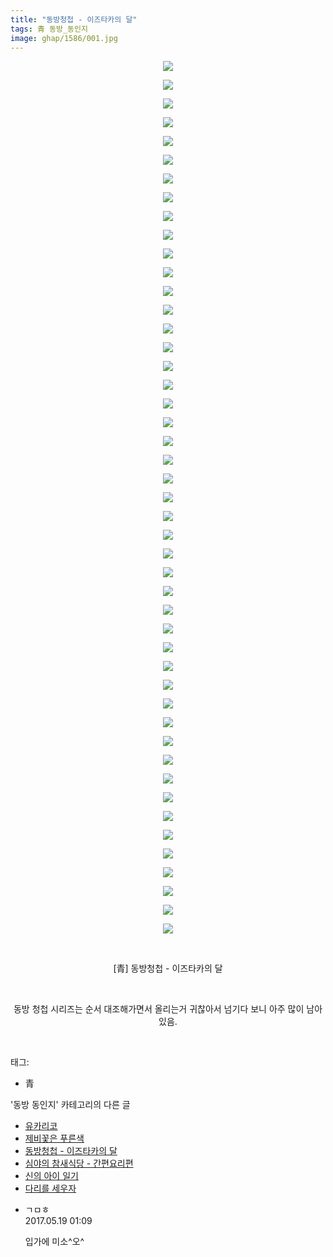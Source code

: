 ```yaml
---
title: "동방청첩 - 이즈타카의 달"
tags: 青 동방_동인지
image: ghap/1586/001.jpg
---
```

<div class="article">
<p style="text-align: center; clear: none; float: none;"><img src="{{ site.nasurl }}/ghap/1586/001.jpg"/></p>
<p style="text-align: center; clear: none; float: none;"><img src="{{ site.nasurl }}/ghap/1586/002.jpg"/></p>
<p style="text-align: center; clear: none; float: none;"><img src="{{ site.nasurl }}/ghap/1586/003.jpg"/></p>
<p style="text-align: center; clear: none; float: none;"><img src="{{ site.nasurl }}/ghap/1586/004.jpg"/></p>
<p style="text-align: center; clear: none; float: none;"><img src="{{ site.nasurl }}/ghap/1586/005.jpg"/></p>
<p style="text-align: center; clear: none; float: none;"><img src="{{ site.nasurl }}/ghap/1586/006.jpg"/></p>
<p style="text-align: center; clear: none; float: none;"><img src="{{ site.nasurl }}/ghap/1586/007.jpg"/></p>
<p style="text-align: center; clear: none; float: none;"><img src="{{ site.nasurl }}/ghap/1586/008.jpg"/></p>
<p style="text-align: center; clear: none; float: none;"><img src="{{ site.nasurl }}/ghap/1586/009.jpg"/></p>
<p style="text-align: center; clear: none; float: none;"><img src="{{ site.nasurl }}/ghap/1586/010.jpg"/></p>
<p style="text-align: center; clear: none; float: none;"><img src="{{ site.nasurl }}/ghap/1586/011.jpg"/></p>
<p style="text-align: center; clear: none; float: none;"><img src="{{ site.nasurl }}/ghap/1586/012.jpg"/></p>
<p style="text-align: center; clear: none; float: none;"><img src="{{ site.nasurl }}/ghap/1586/013.jpg"/></p>
<p style="text-align: center; clear: none; float: none;"><img src="{{ site.nasurl }}/ghap/1586/014.jpg"/></p>
<p style="text-align: center; clear: none; float: none;"><img src="{{ site.nasurl }}/ghap/1586/015.jpg"/></p>
<p style="text-align: center; clear: none; float: none;"><img src="{{ site.nasurl }}/ghap/1586/016.jpg"/></p>
<p style="text-align: center; clear: none; float: none;"><img src="{{ site.nasurl }}/ghap/1586/017.jpg"/></p>
<p style="text-align: center; clear: none; float: none;"><img src="{{ site.nasurl }}/ghap/1586/018.jpg"/></p>
<p style="text-align: center; clear: none; float: none;"><img src="{{ site.nasurl }}/ghap/1586/019.jpg"/></p>
<p style="text-align: center; clear: none; float: none;"><img src="{{ site.nasurl }}/ghap/1586/020.jpg"/></p>
<p style="text-align: center; clear: none; float: none;"><img src="{{ site.nasurl }}/ghap/1586/021.jpg"/></p>
<p style="text-align: center; clear: none; float: none;"><img src="{{ site.nasurl }}/ghap/1586/022.jpg"/></p>
<p style="text-align: center; clear: none; float: none;"><img src="{{ site.nasurl }}/ghap/1586/023.jpg"/></p>
<p style="text-align: center; clear: none; float: none;"><img src="{{ site.nasurl }}/ghap/1586/024.jpg"/></p>
<p style="text-align: center; clear: none; float: none;"><img src="{{ site.nasurl }}/ghap/1586/025.jpg"/></p>
<p style="text-align: center; clear: none; float: none;"><img src="{{ site.nasurl }}/ghap/1586/026.jpg"/></p>
<p style="text-align: center; clear: none; float: none;"><img src="{{ site.nasurl }}/ghap/1586/027.jpg"/></p>
<p style="text-align: center; clear: none; float: none;"><img src="{{ site.nasurl }}/ghap/1586/028.jpg"/></p>
<p style="text-align: center; clear: none; float: none;"><img src="{{ site.nasurl }}/ghap/1586/029.jpg"/></p>
<p style="text-align: center; clear: none; float: none;"><img src="{{ site.nasurl }}/ghap/1586/030.jpg"/></p>
<p style="text-align: center; clear: none; float: none;"><img src="{{ site.nasurl }}/ghap/1586/031.jpg"/></p>
<p style="text-align: center; clear: none; float: none;"><img src="{{ site.nasurl }}/ghap/1586/032.jpg"/></p>
<p style="text-align: center; clear: none; float: none;"><img src="{{ site.nasurl }}/ghap/1586/033.jpg"/></p>
<p style="text-align: center; clear: none; float: none;"><img src="{{ site.nasurl }}/ghap/1586/034.jpg"/></p>
<p style="text-align: center; clear: none; float: none;"><img src="{{ site.nasurl }}/ghap/1586/035.jpg"/></p>
<p style="text-align: center; clear: none; float: none;"><img src="{{ site.nasurl }}/ghap/1586/036.jpg"/></p>
<p style="text-align: center; clear: none; float: none;"><img src="{{ site.nasurl }}/ghap/1586/037.jpg"/></p>
<p style="text-align: center; clear: none; float: none;"><img src="{{ site.nasurl }}/ghap/1586/038.jpg"/></p>
<p style="text-align: center; clear: none; float: none;"><img src="{{ site.nasurl }}/ghap/1586/039.jpg"/></p>
<p style="text-align: center; clear: none; float: none;"><img src="{{ site.nasurl }}/ghap/1586/040.jpg"/></p>
<p style="text-align: center; clear: none; float: none;"><img src="{{ site.nasurl }}/ghap/1586/041.jpg"/></p>
<p style="text-align: center; clear: none; float: none;"><img src="{{ site.nasurl }}/ghap/1586/042.jpg"/></p>
<p style="text-align: center; clear: none; float: none;"><img src="{{ site.nasurl }}/ghap/1586/043.jpg"/></p>
<p style="text-align: center; clear: none; float: none;"><img src="{{ site.nasurl }}/ghap/1586/044.jpg"/></p>
<p style="text-align: center; clear: none; float: none;"><img src="{{ site.nasurl }}/ghap/1586/045.jpg"/></p>
<p style="text-align: center; clear: none; float: none;"><img src="{{ site.nasurl }}/ghap/1586/046.jpg"/></p>
<p style="text-align: center; clear: none; float: none;"><img src="{{ site.nasurl }}/ghap/1586/047.jpg"/></p>
<p style="text-align: center; clear: none; float: none;"><br/></p>
<p style="text-align: center; clear: none; float: none;">[青] 동방청첩 - 이즈타카의 달</p>
<p style="text-align: center; clear: none; float: none;"><br/></p>
<p style="text-align: center; clear: none; float: none;">동방 청첩 시리즈는 순서 대조해가면서 올리는거 귀찮아서 넘기다 보니 아주 많이 남아있음.</p>
<p><br/></p>
</div><div class="tagTrail">
<p>태그: </p>
<ul>
<li>青</li>
</ul>
</div><div class="another">
<p>'동방 동인지' 카테고리의 다른 글</p>
<ul>
<li><a href="/2016-08-15-ghap_1590">유카리코</a></li>
<li><a href="/2016-08-15-ghap_1588">제비꽃은 푸른색</a></li>
<li><a href="/2016-08-15-ghap_1586">동방청첩 - 이즈타카의 달</a></li>
<li><a href="/2016-08-15-ghap_1584">심야의 참새식당 - 간편요리편</a></li>
<li><a href="/2016-08-15-ghap_1583">신의 아이 일기</a></li>
<li><a href="/2016-08-15-ghap_1582">다리를 세우자</a></li>
</ul>
</div><div class="cb_module cb_fluid">
<div class="cb_wrt cb_profile">
<div class="comment">
<ul>
<li class="cb_thumb_off" id="comment14992679">
<div class="cb_comment_area">
<div class="cb_info_area">
<div class="cb_section">
<span class="cb_nick_name">ㄱㅁㅎ</span>
</div>
<div class="cb_section">
<span class="cb_date">2017.05.19 01:09 </span>
</div>
</div>
<div class="cb_dsc_comment">
<p class="cb_dsc">
											입가에 미소^오^
										</p>
</div>
</div></li>
</ul>
</div>
</div><!-- commentList close -->
</div>
